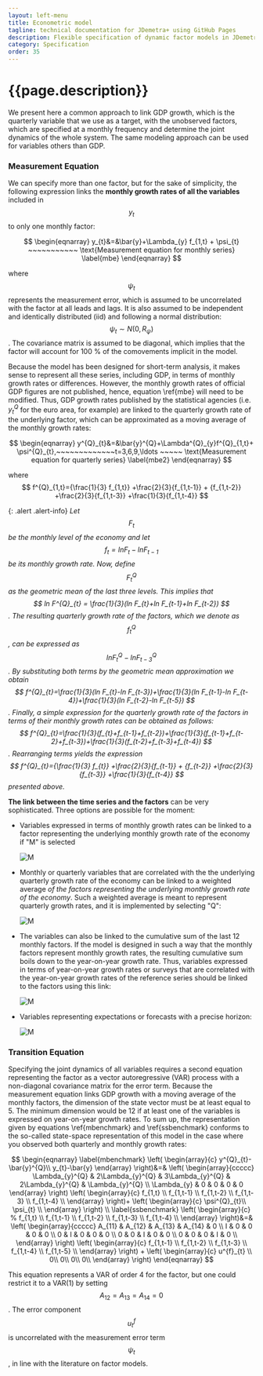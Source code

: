 ```yaml
---
layout: left-menu
title: Econometric model
tagline: technical documentation for JDemetra+ using GitHub Pages
description: Flexible specification of dynamic factor models in JDemetra+
category: Specification
order: 35
---
```

# {{page.description}}

We present here a common approach to link GDP growth, which is the quarterly variable that we use 
as a target, with the unobserved factors, which are specified at a monthly frequency and 
determine the joint dynamics of the whole system. The same modeling approach can be used for variables others than GDP.

### Measurement Equation
We can specify more than one factor, but for the sake of simplicity, the following expression links the **monthly growth rates 
of all the variables** included in $$ y_{t} $$ to only one monthly factor: 

$$ 
\begin{eqnarray}
y_{t}&=&\bar{y}+\Lambda_{y} f_{1,t} + \psi_{t}  ~~~~~~~~~~~ \text{Measurement equation for monthly series}
\label{mbe}
\end{eqnarray}
$$ 

where $$ \psi_{t} $$ represents the measurement error, which is assumed to be uncorrelated with the factor at all 
leads and lags. It is also assumed to be independent and identically distributed (iid) and following 
a normal distribution: $$ \psi_{t}\sim N(0,R_{\psi}) $$. The covariance matrix is assumed to be 
diagonal, which  implies that the factor will account for 100 $\%$ of the comovements implicit in the model. 

Because the model has been designed for short-term analysis, it makes sense to represent all these series, including GDP, 
in terms of monthly growth rates or differences. However, the monthly growth rates of official 
GDP figures are not published, hence, equation  \ref{mbe} will need to be modified. Thus, GDP growth 
rates published by the statistical agencies (i.e. $y^{Q}_{t}$ for the euro area, for example) are linked to the 
quarterly growth rate of the underlying factor, which can be approximated as a moving average of the monthly growth rates:

$$ 
\begin{eqnarray}
y^{Q}_{t}&=&\bar{y}^{Q}+\Lambda^{Q}_{y}f^{Q}_{1,t}+ \psi^{Q}_{t},~~~~~~~~~~~~~t=3,6,9,\ldots  ~~~~~ \text{Measurement equation for quarterly series} 
\label{mbe2}  
\end{eqnarray}
$$ 

where $$ f^{Q}_{1,t}={\frac{1}{3} f_{1,t}} +\frac{2}{3}{f_{1,t-1}} + {f_{1,t-2}} +\frac{2}{3}{f_{1,t-3}} +\frac{1}{3}{f_{1,t-4}} $$ 

{: .alert .alert-info}
_Let $$ F_{t} $$ be the monthly level of the economy and let $$ f_{t}=ln F_{t}-ln F_{t-1} $$ be its monthly growth rate. Now, 
define $$ F^{Q}_{t} $$ as the geometric mean of the last three levels. This implies that $$ ln F^{Q}_{t} = \frac{1}{3}(ln F_{t}+ln F_{t-1}+ln F_{t-2}) $$. The 
resulting quarterly growth rate of the factors, which we denote as $$ f^{Q}_{t} $$, can be expressed as $$ ln F^{Q}_{t}-ln F^{Q}_{t-3} $$. By 
substituting both terms by the geometric mean approximation we obtain $$ f^{Q}_{t}=\frac{1}{3}(ln F_{t}-ln F_{t-3})+\frac{1}{3}(ln F_{t-1}-ln F_{t-4})+\frac{1}{3}(ln F_{t-2}-ln F_{t-5}) $$.  Finally, 
a simple expression for the quarterly growth rate of the factors in terms of their monthly growth rates can be obtained as follows: $$ f^{Q}_{t}=\frac{1}{3}(f_{t}+f_{t-1}+f_{t-2})+\frac{1}{3}(f_{t-1}+f_{t-2}+f_{t-3})+\frac{1}{3}(f_{t-2}+f_{t-3}+f_{t-4}) $$. Rearranging 
terms yields the expression $$ f^{Q}_{t}={\frac{1}{3} f_{t}} +\frac{2}{3}{f_{t-1}} + {f_{t-2}} +\frac{2}{3}{f_{t-3}} +\frac{1}{3}{f_{t-4}} $$ presented above._

**The link between the time series and the factors** can be very sophisticated. Three options are possible for the moment:
 
-   Variables expressed in terms of monthly growth rates can be linked to a factor representing the underlying monthly growth rate of the economy if "M" is selected
    
	![M](https://github.com/nbbrd/jdemetra-nowcasting/wiki/images/M.png) 
	
 
-   Monthly or quarterly variables that are correlated with the the underlying quarterly growth rate of the economy can be linked to a weighted average _of the factors representing the underlying monthly growth rate of the economy_. Such a weighted average is meant to represent quarterly growth rates, and it is implemented by selecting "Q":

	![M](https://github.com/nbbrd/jdemetra-nowcasting/wiki/images/Q.png)
 
-   The variables can also be linked to the cumulative sum of the last 12 monthly factors. If the model is designed in such a way that the monthly factors represent monthly growth rates, the resulting cumulative sum boils down to the year-on-year growth rate. Thus, variables expressed in terms of year-on-year growth rates or surveys that are correlated with the year-on-year growth rates of the reference series should be linked to the factors using this link:

	![M](https://github.com/nbbrd/jdemetra-nowcasting/wiki/images/YoY.png)

-   Variables representing expectations or forecasts with a precise  horizon:

	![M](https://github.com/nbbrd/jdemetra-nowcasting/wiki/images/YoY.png)
	
### Transition Equation

Specifying the joint dynamics of all variables requires a second equation representing the factor as a vector autoregressive (VAR) process 
with a non-diagonal covariance matrix for the error term.  Because the measurement equation links GDP growth with a moving average of the monthly factors, 
the dimension of the state vector must be at least equal to 5. The minimum dimension would be 12 if at least one of the variables is expressed on year-on-year
growth rates. To sum up, the representation given by equations \ref{mbenchmark} and \ref{ssbenchmark} conforms 
to the so-called state-space representation of this model in the case where you observed both quarterly and monthly growth rates: 

$$ 
\begin{eqnarray}
\label{mbenchmark}  
\left( \begin{array}{c}
y^{Q}_{t}- \bar{y}^{Q}\\
y_{t}-\bar{y} \end{array} \right)&=& \left( \begin{array}{ccccc}
\Lambda_{y}^{Q} & 2\Lambda_{y}^{Q} & 3\Lambda_{y}^{Q} & 2\Lambda_{y}^{Q} & \Lambda_{y}^{Q} \\ 
\Lambda_{y}     &    0         &   0           & 0    &   0  
\end{array} \right)
\left( \begin{array}{c}
f_{1,t} \\
f_{1,t-1} \\
f_{1,t-2} \\
f_{1,t-3} \\
f_{1,t-4} \\
\end{array} \right)+ 
\left( \begin{array}{c}
\psi^{Q}_{t}\\
\psi_{t} \\
\end{array} \right)     \\
\label{ssbenchmark}
\left( \begin{array}{c} %
f_{1,t} \\
f_{1,t-1} \\
f_{1,t-2} \\
f_{1,t-3} \\
f_{1,t-4} \\
\end{array} \right)&=&
\left( \begin{array}{ccccc}
A_{11}          &    A_{12}         &   A_{13}           & A_{14}      &   0   \\
I               &    0         &   0           & 0      &   0         \\
0               &    I         &   0           & 0      &   0        \\
0               &    0         &   I           & 0      &   0    \\
0               &    0         &   0           & I      &   0     \\
\end{array} \right)
\left( \begin{array}{c}
f_{1,t-1} \\
f_{1,t-2} \\
f_{1,t-3} \\
f_{1,t-4} \\
f_{1,t-5} \\
\end{array} \right)
+
\left( \begin{array}{c}
u^{f}_{t} \\
0\\
0\\
0\\
0\\
\end{array} \right) 
\end{eqnarray}
$$ 

This equation represents a VAR of order 4 for the factor, but one could restrict it to a VAR(1) by setting $$ A_{12} = A_{13} = A_{14} = 0 $$. The error 
component $$ u^{f}_{t} $$   is uncorrelated with the measurement error term $$ \psi_{t}$$ , in line with the literature on factor models.



